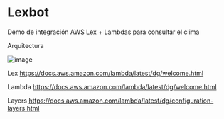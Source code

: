 # Lexbot
Demo de integración AWS Lex + Lambdas para consultar el clima

Arquitectura

![image](https://user-images.githubusercontent.com/4681134/159369131-4eb87a26-270a-4847-82ef-d7353825f46f.png)


Lex
https://docs.aws.amazon.com/lambda/latest/dg/welcome.html

Lambda
https://docs.aws.amazon.com/lambda/latest/dg/welcome.html



Layers
https://docs.aws.amazon.com/lambda/latest/dg/configuration-layers.html

